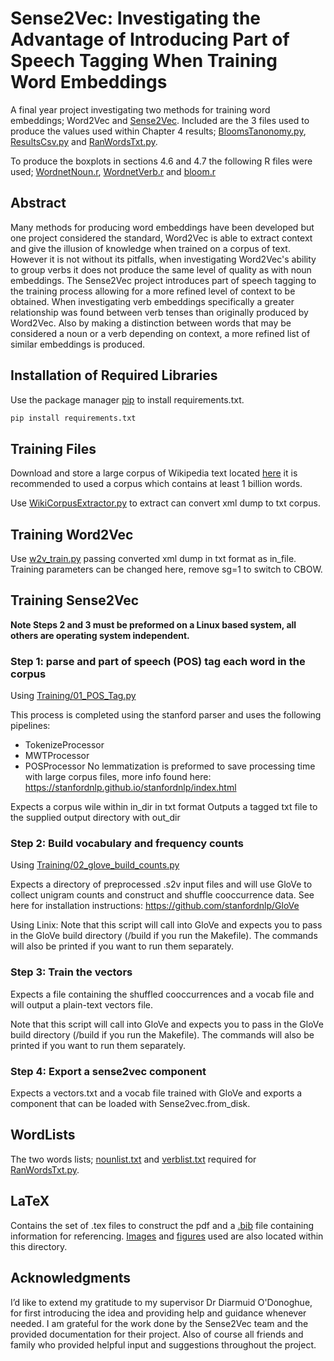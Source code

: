 # Sense2Vec: Investigating the Advantage of Introducing Part of Speech Tagging When Training Word Embeddings

A final year project investigating two methods for training word embeddings; Word2Vec and 
[Sense2Vec](https://github.com/explosion/sense2vec). Included are the 3 files used to produce the values used within 
Chapter 4 results; [BloomsTanonomy.py](../../BloomsTaxonomy.py), 
[ResultsCsv.py](../../ResultsCsv.py) and 
[RanWordsTxt.py](../../RanWordsTxt.py).

To produce the boxplots in sections 4.6 and 4.7 the following R files were used; [WordnetNoun.r](../../WordnetNoun.r),
[WordnetVerb.r](../../WordnetVerb.r) and [bloom.r](../../bloom.r)

## Abstract
Many methods for producing word embeddings have been developed but one project considered the standard, Word2Vec is 
able to extract context and give the illusion of knowledge when trained on a corpus of text. However it is not without 
its pitfalls, when investigating Word2Vec's ability to group verbs it does not produce the same level of quality as with
 noun embeddings. The Sense2Vec project introduces part of speech tagging to the training process allowing for a more 
 refined level of context to be obtained. When investigating verb embeddings specifically a greater relationship was 
 found between verb tenses than originally produced by Word2Vec. Also by making a distinction between words that may be 
 considered a noun or a verb depending on context, a more refined list of similar embeddings is produced.

## Installation of Required Libraries

Use the package manager [pip](https://pip.pypa.io/en/stable/) to install requirements.txt.

```bash
pip install requirements.txt
```

## Training Files

Download and store a large corpus of Wikipedia text located [here](https://dumps.wikimedia.org/enwiki/) it is 
recommended to used a corpus which contains at least 1 billion words.

Use [WikiCorpusExtractor.py](../../Training/WikiCorpusExtractor.py) to extract can convert xml dump to txt corpus.

## Training Word2Vec

Use [w2v_train.py](../../Training/w2v_train.py) passing converted xml dump in txt format as in_file.
Training parameters can be changed here, remove sg=1 to switch to CBOW.

## Training Sense2Vec

**Note Steps 2 and 3 must be preformed on a Linux based system, all others are operating system independent.**

### Step 1: parse and part of speech (POS) tag each word in the corpus
Using [Training/01_POS_Tag.py](../../Training/01_POS_Tag.py)

This process is completed using the stanford parser and uses the following pipelines:
- TokenizeProcessor
- MWTProcessor
- POSProcessor
No lemmatization is preformed to save processing time with large corpus files, more info found here:
https://stanfordnlp.github.io/stanfordnlp/index.html

Expects a corpus wile within in_dir in txt format
Outputs a tagged txt file to the supplied output directory with out_dir

### Step 2: Build vocabulary and frequency counts
Using [Training/02_glove_build_counts.py](../../Training/02_glove_build_counts.py)

Expects a directory of preprocessed .s2v input files and will use GloVe to
collect unigram counts and construct and shuffle cooccurrence data. See here
for installation instructions: https://github.com/stanfordnlp/GloVe

Using Linix:
Note that this script will call into GloVe and expects you to pass in the
GloVe build directory (/build if you run the Makefile). The commands will
also be printed if you want to run them separately.

### Step 3: Train the vectors

Expects a file containing the shuffled cooccurrences and a vocab file and
will output a plain-text vectors file.

Note that this script will call into GloVe and expects you to pass in the
GloVe build directory (/build if you run the Makefile). The commands will
also be printed if you want to run them separately.

### Step 4: Export a sense2vec component

Expects a vectors.txt and a vocab file trained with GloVe and exports
a component that can be loaded with Sense2vec.from_disk.

## WordLists
The two words lists; [nounlist.txt](../../WordLists/nounlist.txt) and [verblist.txt](../../WordLists/verblist.txt) 
required for [RanWordsTxt.py](../../RanWordsTxt.py).

## LaTeX
Contains the set of .tex files to construct the pdf and a [.bib](../../LaTeX/Thesis.bib) file containing information for
 referencing. [Images](../../LaTeX/images) and [figures](../../LaTeX/images) used are also located within this 
directory.

## Acknowledgments
I’d like to extend my gratitude to my supervisor Dr Diarmuid O'Donoghue, for first introducing the idea and providing 
help and guidance whenever needed. I am grateful for the work done by the Sense2Vec team and the provided documentation 
for their project. Also of course all friends and family who provided helpful input and suggestions throughout the 
project.